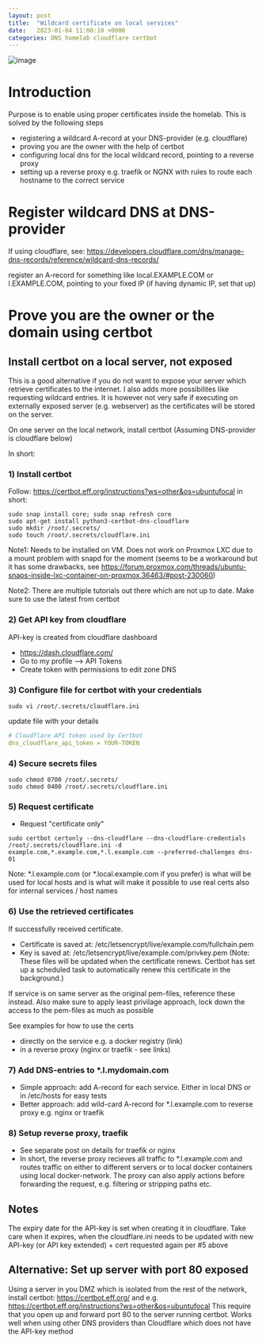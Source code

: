 ```yaml
---
layout: post
title:  "Wildcard certificate on local services"
date:   2023-01-04 11:00:10 +0000
categories: DNS homelab cloudflare certbot
---
```

![image](https://media.discordapp.net/attachments/1059461993817448459/1060601382689841234/Fredrik999_signing_document_old_school_black_background_756e7a30-9a9c-4c1a-9696-e2a74473e529.png)

# Introduction
Purpose is to enable using proper certificates inside the homelab. This is solved by the following steps
* registering a wildcard A-record at your DNS-provider (e.g. cloudflare)
* proving you are the owner with the help of certbot 
* configuring local dns for the local wildcard record, pointing to a reverse proxy
* setting up a reverse proxy e.g. traefik or NGNX with rules to route each hostname to the correct service

# Register wildcard DNS at DNS-provider
If using cloudflare, see: https://developers.cloudflare.com/dns/manage-dns-records/reference/wildcard-dns-records/

register an A-record for something like local.EXAMPLE.COM or l.EXAMPLE.COM, pointing to your fixed IP (if having dynamic IP, set that up)

# Prove you are the owner or the domain using certbot
## Install certbot on a local server, not exposed
This is a good alternative if you do not want to expose your server which retrieve certificates to the internet. I also adds more possibilites like requesting wildcard entries. It is however not very safe if executing on externally exposed server (e.g. webserver) as the certificates will be stored on the server.

On one server on the local network, install certbot
(Assuming DNS-provider is cloudflare below)

In short:
### 1) Install certbot

Follow: https://certbot.eff.org/instructions?ws=other&os=ubuntufocal
in short:
```console
sudo snap install core; sudo snap refresh core
sudo apt-get install python3-certbot-dns-cloudflare
sudo mkdir /root/.secrets/
sudo touch /root/.secrets/cloudflare.ini
```
Note1: Needs to be installed on VM. Does not work on Proxmox LXC due to a mount problem with snapd for the moment (seems to be a workaround but it has some drawbacks, see https://forum.proxmox.com/threads/ubuntu-snaps-inside-lxc-container-on-proxmox.36463/#post-230060)

Note2: There are multiple tutorials out there which are not up to date. Make sure to use the latest from certbot

### 2) Get API key from cloudflare
API-key is created from cloudflare dashboard
* https://dash.cloudflare.com/
* Go to my profile --> API Tokens
* Create token with permissions to edit zone DNS


### 3) Configure file for certbot with your credentials
```console
sudo vi /root/.secrets/cloudflare.ini
```
update file with your details
```yaml
# Cloudflare API token used by Certbot
dns_cloudflare_api_token = YOUR-TOKEN
```
### 4) Secure secrets files
```console
sudo chmod 0700 /root/.secrets/
sudo chmod 0400 /root/.secrets/cloudflare.ini
```

### 5) Request certificate
* Request "certificate only"

```console
sudo certbot certonly --dns-cloudflare --dns-cloudflare-credentials /root/.secrets/cloudflare.ini -d example.com,*.example.com,*.l.example.com --preferred-challenges dns-01
 ```
Note: *.l.example.com (or *.local.example.com if you prefer) is what will be used for local hosts and is what will make it possible to use real certs also for internal services / host names


### 6) Use the retrieved certificates
If successfully received certificate.
* Certificate is saved at: /etc/letsencrypt/live/example.com/fullchain.pem
* Key is saved at: /etc/letsencrypt/live/example.com/privkey.pem
(Note: These files will be updated when the certificate renews. Certbot has set up a scheduled task to automatically renew this certificate in the background.)

If service is on same server as the original pem-files, reference these instead.
Also make sure to apply least privilage approach, lock down the access to the pem-files as much as possible

See examples for how to use the certs
* directly on the service e.g. a docker registry (link)
* in a reverse proxy (nginx or traefik - see links)

### 7) Add DNS-entries to *.l.mydomain.com
 * Simple approach: add A-record for each service. Either in local DNS or in /etc/hosts for easy tests
 * Better approach: add wild-card A-record for *.l.example.com to reverse proxy e.g. nginx or traefik

### 8) Setup reverse proxy, traefik
 * See separate post on details for traefik or nginx
 * In short, the reverse proxy recieves all traffic to *.l.example.com and routes traffic on either to different servers or to local docker containers using local docker-network. The proxy can also apply actions before forwarding the request, e.g. filtering or stripping paths etc.

## Notes
The expiry date for the API-key is set when creating it in cloudflare. Take care when it expires, when the cloudflare.ini needs to be updated with new API-key (or API key extended) + cert requested again per #5 above

## Alternative: Set up server with port 80 exposed 
Using a server in you DMZ which is isolated from the rest of the network, install certbot: https://certbot.eff.org/ and e.g. https://certbot.eff.org/instructions?ws=other&os=ubuntufocal
This require that you open up and forward port 80 to the server running certbot. Works well when using other DNS providers than Cloudflare which does not have the API-key method